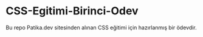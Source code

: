 # CSS-Egitimi-Birinci-Odev
Bu repo Patika.dev sitesinden alınan CSS eğitimi için hazırlanmış bir ödevdir.
